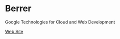 # Berrer
Google Technologies for Cloud and Web Development

[Web Site](https://lrazovic.github.io/Beerer/)
